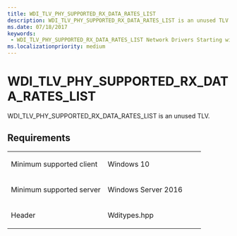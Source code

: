 ```yaml
---
title: WDI_TLV_PHY_SUPPORTED_RX_DATA_RATES_LIST
description: WDI_TLV_PHY_SUPPORTED_RX_DATA_RATES_LIST is an unused TLV.
ms.date: 07/18/2017
keywords:
 - WDI_TLV_PHY_SUPPORTED_RX_DATA_RATES_LIST Network Drivers Starting with Windows Vista
ms.localizationpriority: medium
---
```


# WDI\_TLV\_PHY\_SUPPORTED\_RX\_DATA\_RATES\_LIST


WDI\_TLV\_PHY\_SUPPORTED\_RX\_DATA\_RATES\_LIST is an unused TLV.

## Requirements

<table>
<colgroup>
<col width="50%" />
<col width="50%" />
</colgroup>
<tbody>
<tr class="odd">
<td><p>Minimum supported client</p></td>
<td><p>Windows 10</p></td>
</tr>
<tr class="even">
<td><p>Minimum supported server</p></td>
<td><p>Windows Server 2016</p></td>
</tr>
<tr class="odd">
<td><p>Header</p></td>
<td>Wditypes.hpp</td>
</tr>
</tbody>
</table>

 

 





